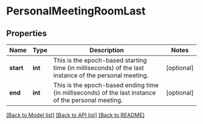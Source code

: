 # PersonalMeetingRoomLast

## Properties
Name | Type | Description | Notes
------------ | ------------- | ------------- | -------------
**start** | **int** | This is the epoch-based starting time (in milliseconds) of the last instance of the personal meeting. | [optional] 
**end** | **int** | This is the epoch-based ending time (in milliseconds) of the last instance of the personal meeting. | [optional] 

[[Back to Model list]](../README.md#documentation-for-models) [[Back to API list]](../README.md#documentation-for-api-endpoints) [[Back to README]](../README.md)


